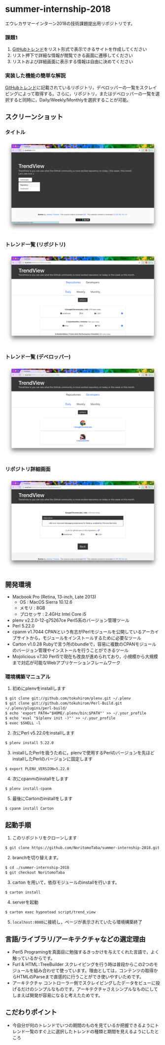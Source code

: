 # summer-internship-2018

エウレカサマーインターン2018の技術課題提出用リポジトリです。

### 課題1
1. [GitHubトレンド](https://github.com/trending)をリスト形式で表示できるサイトを作成してください
2. リスト押下で詳細な情報が閲覧できる画面に遷移してください
3. リストおよび詳細画面に表示する情報は自由に決めてください

### 実装した機能の簡単な解説
[GitHubトレンド](https://github.com/trending)に記載されているリポジトリ，デベロッパーの一覧をスクレイピングによって取得する。さらに，リポジトリ，またはデベロッパーの一覧を選択すると同時に，Daily/Weekly/Monthlyを選択することが可能。

## スクリーンショット
### タイトル
![title](./img/title.png)

### トレンド一覧 (リポジトリ)
![repository](./img/repository.png)

### トレンド一覧 (デベロッパー)
![developer](./img/developers.png)

### リポジトリ詳細画面
![repository info](./img/repository_info.png)


## 開発環境
- Macbook Pro (Retina, 13-inch, Late 2013)
  - OS : MacOS Sierra 10.12.6
  - メモリ : 8GB
  - プロセッサ : 2.4GHz Intel Core i5
- plenv v2.2.0-12-g75267ce
  Perl5系のバージョン管理ツール
- Perl 5.22.0
- cpanm v1.7044
  CPANという有志がPerlモジュールを公開しているアーカイブサイトから，モジュールをインストールするために必要なツール
- Carton v1.0.28
  Rubyで言う所のbundleで，容易に複数のCPANモジュールのバージョン管理やインストールを行うことができるツール
- Mojolicious v7.30
  Perl5で現在も改良が進められており，小規模から大規模まで対応が可能なWebアプリケーションフレームワーク


### 環境構築マニュアル

1. 初めにplenvをinstallします
```
$ git clone git://github.com/tokuhirom/plenv.git ~/.plenv
$ git clone git://github.com/tokuhirom/Perl-Build.git ~/.plenv/plugins/perl-build/
$ echo 'export PATH="$HOME/.plenv/bin:$PATH"' >> ~/.your_profile
$ echo 'eval "$(plenv init -)"' >> ~/.your_profile
$ exec $SHELL -l
```
2. 次にPerl v5.22.0をinstallします
```
$ plenv install 5.22.0
```
3. installしたPerlを扱うために，plenvで使用するPerlのバージョンを先ほどinstallしたPerlのバージョンに固定します
```
$ export PLENV_VERSION=5.22.0
```
4. 次にcpanmのinstallをします
```
$ plenv install-cpanm
```
5. 最後にCartonのinstallをします
```
$ cpanm install Carton
```

## 起動手順

1. このリポジトリをクローンします
```
$ git clone https://github.com/NoritomoTaba/summer-internship-2018.git
```
2. branchを切り替えます。
```
$ cd ./summer-internship-2018
$ git checkout NoritomoTaba
```
3. carton を用いて，依存モジュールのinstallを行います。
```
$ carton install
```
4. serverを起動
```
$ carton exec hypnotoad script/trend_view
```
5. `localhost:8080`に接続し，ページが表示されていたら環境構築終了

## 言語/ライブラリ/アーキテクチャなどの選定理由
- Perl5
  Programingを真面目に勉強するきっかけを与えてくれた言語で，よく触っているからです。
- Furl & HTML::TreeBuilder
  スクレイピングを行う時は普段からこの2つのモジュールを組み合わせて使っています。理由としては，コンテンツの取得からHTMLのParseまで直感的に行うことができ使いやすいためです。
- アーキテクチャ
  コントローラー側でスクレイピングしたデータをビューに投げるだけのシンプルなものです。アーキテクチャさえシンプルなものにしてしまえば開発が容易になると考えたためです。

## こだわりポイント
 - 今自分が何のトレンドでいつの期間のものを見ているか把握できるようにトレンド一覧のすぐ上に選択したトレンドの種類と期間を見えるようにしたところ
